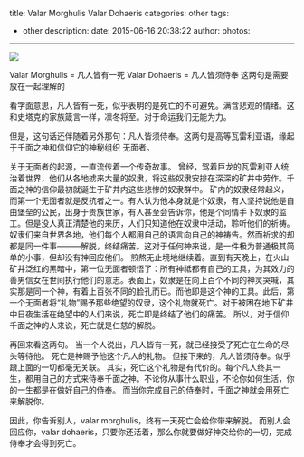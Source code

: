 title: Valar Morghulis Valar Dohaeris
categories: other
tags:
  - other
description:
date: 2015-06-16 20:38:22
author:
photos:
---

![](http://ww4.sinaimg.cn/mw1024/8edf7b7agw1et5ppc4i12g20dw0697uc.gif)

Valar Morghulis = 凡人皆有一死
Valar Dohaeris = 凡人皆须侍奉
这两句是需要放在一起理解的

看字面意思，凡人皆有一死，似乎表明的是死亡的不可避免。满含悲观的情绪。这和史塔克的家族箴言一样，凛冬将至。对于命运我们无能为力。

但是，这句话还伴随着另外那句：凡人皆须侍奉。这两句是高等瓦雷利亚语，缘起于千面之神和信仰它的神秘组织 无面者。
<!-- more -->
关于无面者的起源，一直流传着一个传奇故事。
曾经，驾着巨龙的瓦雷利亚人统治着世界，他们从各地掳来大量的奴隶，将这些奴隶安排在深深的矿井中劳作。千面之神的信仰最初就诞生于矿井内这些悲惨的奴隶群中。
矿内的奴隶经常起义，而第一个无面者就是反抗者之一。有人认为他本身就是个奴隶，有人坚持说他是自由堡垒的公民，出身于贵族世家，有人甚至会告诉你，他是个同情手下奴隶的监工。但是没人真正清楚他的来历，人们只知道他在奴隶中活动，聆听他们的祈祷。
奴隶们来自世界各地，他们每个人都用自己的语言向自己的神祷告。然而祈求的却都是同一件事———解脱，终结痛苦。这对于任何神来说，是一件极为普通极其简单的小事，但却没有神回应他们。
煎熬无止境地继续着。直到有天晚上，在火山矿井泛红的黑暗中，第一位无面者顿悟了：所有神祗都有自己的工具，为其效力的善男信女在世间执行他们的意志。表面上，奴隶是在向上百个不同的神灵哭喊，其实那是同一个神，有着上百张不同的脸孔而已。而他即是这个神的工具。此后，第一个无面者将“礼物”赐予那些绝望的奴隶，这个礼物就死亡。对于被困在地下矿井中日夜生活在绝望中的人们来说，死亡即是终结了他们的痛苦。
所以，对于信仰千面之神的人来说，死亡就是仁慈的解脱。

再回来看这两句。
当一个人说出，凡人皆有一死，就已经接受了死亡在生命的尽头等待他。
死亡是神赐予他这个凡人的礼物。
但接下来的，凡人皆须侍奉。似乎跟上面的一切都毫无关联。
其实，死亡这个礼物是有代价的。每个凡人终其一生，都用自己的方式来侍奉千面之神。不论你从事什么职业，不论你如何生活，你的一生都是在做好自己的侍奉。
而当你完成自己的侍奉时，千面之神就会用死亡来解脱你。

因此，你告诉别人，valar morghulis，终有一天死亡会给你带来解脱。
而别人会回应你，valar dohaeris，只要你还活着，那么你就要做好神交给你的一切，完成侍奉才会得到死亡。